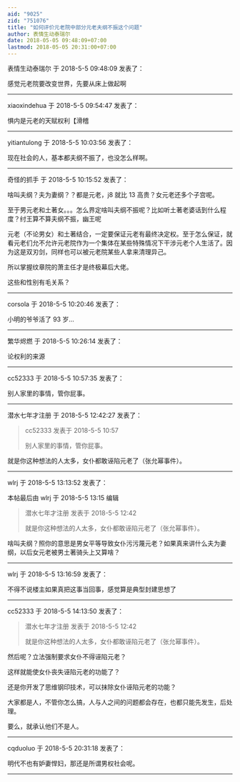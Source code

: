 ```yaml
---
aid: "9025"
zid: "751076"
title: "如何评价元老院中部分元老夫纲不振这个问题"
author: 表情生动泰瑞尔
date: 2018-05-05 09:48:09+07:00
lastmod: 2018-05-05 20:31:00+07:00
---
```


表情生动泰瑞尔 于 2018-5-5 09:48:09 发表了：

感觉元老院要改变世界，先要从床上做起啊

---

xiaoxindehua 于 2018-5-5 09:54:47 发表了：

惧内是元老的天赋权利【滑稽

---

yitiantulong 于 2018-5-5 10:03:56 发表了：

现在社会的人，基本都夫纲不振了，也没怎么样啊。

---

奇怪的抓手 于 2018-5-5 10:15:52 发表了：

啥叫夫纲？夫为妻纲？？都是元老，j8 就比 13 高贵？女元老还多个子宫呢。

至于男元老和土著女。。。怎么界定啥叫夫纲不振呢？比如听土著老婆话到什么程度？纣王算不算夫纲不振，幽王呢

元老（不论男女）和土著结合，一定要保证元老有最终决定权。至于怎么保证，就看元老们允不允许元老院作为一个集体在某些特殊情况下干涉元老个人生活了。因为这是双刃剑，同样也可以被元老院某些人拿来清理异己。

所以掌握纹章院的萧主任才是终极幕后大佬。

这些和性别有毛关系？

---

corsola 于 2018-5-5 10:20:46 发表了：

小明的爷爷活了 93 岁...

---

繁华烬燃 于 2018-5-5 10:26:14 发表了：

论权利的来源

---

cc52333 于 2018-5-5 10:57:35 发表了：

别人家里的事情，管你屁事。

---

潜水七年才注册 于 2018-5-5 12:42:27 发表了：

> cc52333 发表于 2018-5-5 10:57
>
> 别人家里的事情，管你屁事。

就是你这种想法的人太多，女仆都敢诬陷元老了（张允幂事件）。

---

wlrj 于 2018-5-5 13:13:52 发表了：

本帖最后由 wlrj 于 2018-5-5 13:15 编辑

> 潜水七年才注册 发表于 2018-5-5 12:42
>
> 就是你这种想法的人太多，女仆都敢诬陷元老了（张允幂事件）。

啥叫夫纲？照你的意思是男女平等导致女仆污污蔑元老？如果真来讲什么夫为妻纲，以后女元老被男土著骑头上又算啥？

---

wlrj 于 2018-5-5 13:16:59 发表了：

不得不说楼主如果真把这事当回事，感觉算是典型封建思想了

---

cc52333 于 2018-5-5 14:13:50 发表了：

> 潜水七年才注册 发表于 2018-5-5 12:42
>
> 就是你这种想法的人太多，女仆都敢诬陷元老了（张允幂事件）。

然后呢？立法强制要求女仆不得诬陷元老？

这样就能使女仆丧失诬陷元老的功能了？

还是你开发了思维钢印技术，可以抹除女仆诬陷元老的功能？

大家都是人，不管你怎么搞，人与人之间的问题都会存在，也都只能先发生，后处理。

要么，就承认他们不是人。

---

cqduoluo 于 2018-5-5 20:31:18 发表了：

明代不也有妒妻悍妇，那还是所谓男权社会呢。

---
